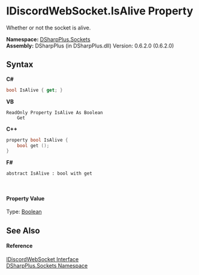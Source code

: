 # IDiscordWebSocket.IsAlive Property 
 

Whether or not the socket is alive.

**Namespace:**&nbsp;<a href="976c1b9e-33d2-8698-ae4f-4f396813919d">DSharpPlus.Sockets</a><br />**Assembly:**&nbsp;DSharpPlus (in DSharpPlus.dll) Version: 0.6.2.0 (0.6.2.0)

## Syntax

**C#**<br />
``` C#
bool IsAlive { get; }
```

**VB**<br />
``` VB
ReadOnly Property IsAlive As Boolean
	Get
```

**C++**<br />
``` C++
property bool IsAlive {
	bool get ();
}
```

**F#**<br />
``` F#
abstract IsAlive : bool with get

```

<br />

#### Property Value
Type: <a href="http://msdn2.microsoft.com/en-us/library/a28wyd50" target="_blank">Boolean</a>

## See Also


#### Reference
<a href="1363aa7c-63bf-b739-5ec4-008c9d9a3f75">IDiscordWebSocket Interface</a><br /><a href="976c1b9e-33d2-8698-ae4f-4f396813919d">DSharpPlus.Sockets Namespace</a><br />